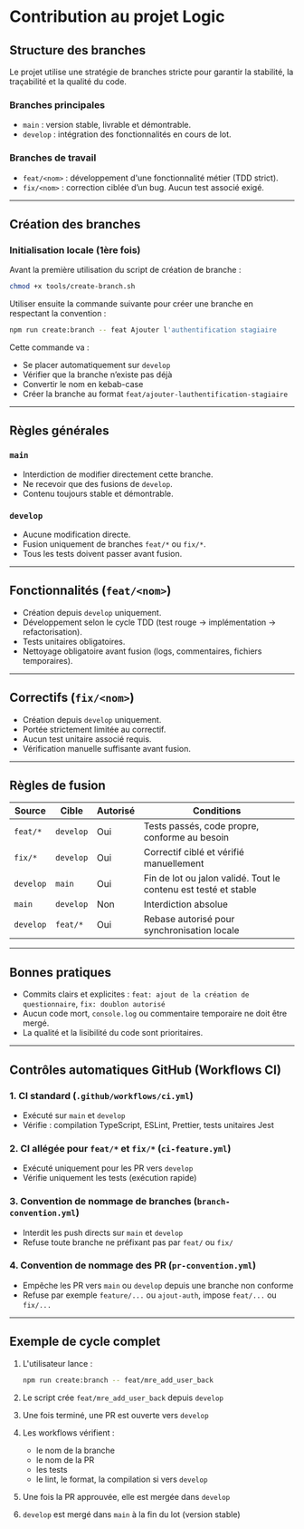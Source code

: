 # Contribution au projet Logic

## Structure des branches

Le projet utilise une stratégie de branches stricte pour garantir la stabilité, la traçabilité et la qualité du code.

### Branches principales

* `main` : version stable, livrable et démontrable.
* `develop` : intégration des fonctionnalités en cours de lot.

### Branches de travail

* `feat/<nom>` : développement d'une fonctionnalité métier (TDD strict).
* `fix/<nom>` : correction ciblée d’un bug. Aucun test associé exigé.

---

## Création des branches

### Initialisation locale (1ère fois)

Avant la première utilisation du script de création de branche :

```bash
chmod +x tools/create-branch.sh
```

Utiliser ensuite la commande suivante pour créer une branche en respectant la convention :

```bash
npm run create:branch -- feat Ajouter l'authentification stagiaire
```

Cette commande va :

* Se placer automatiquement sur `develop`
* Vérifier que la branche n’existe pas déjà
* Convertir le nom en kebab-case
* Créer la branche au format `feat/ajouter-lauthentification-stagiaire`

---

## Règles générales

### `main`

* Interdiction de modifier directement cette branche.
* Ne recevoir que des fusions de `develop`.
* Contenu toujours stable et démontrable.

### `develop`

* Aucune modification directe.
* Fusion uniquement de branches `feat/*` ou `fix/*`.
* Tous les tests doivent passer avant fusion.

---

## Fonctionnalités (`feat/<nom>`)

* Création depuis `develop` uniquement.
* Développement selon le cycle TDD (test rouge → implémentation → refactorisation).
* Tests unitaires obligatoires.
* Nettoyage obligatoire avant fusion (logs, commentaires, fichiers temporaires).

---

## Correctifs (`fix/<nom>`)

* Création depuis `develop` uniquement.
* Portée strictement limitée au correctif.
* Aucun test unitaire associé requis.
* Vérification manuelle suffisante avant fusion.

---

## Règles de fusion

| Source    | Cible     | Autorisé | Conditions                                                      |
| --------- | --------- | -------- | --------------------------------------------------------------- |
| `feat/*`  | `develop` | Oui      | Tests passés, code propre, conforme au besoin                   |
| `fix/*`   | `develop` | Oui      | Correctif ciblé et vérifié manuellement                         |
| `develop` | `main`    | Oui      | Fin de lot ou jalon validé. Tout le contenu est testé et stable |
| `main`    | `develop` | Non      | Interdiction absolue                                            |
| `develop` | `feat/*`  | Oui      | Rebase autorisé pour synchronisation locale                     |

---

## Bonnes pratiques

* Commits clairs et explicites : `feat: ajout de la création de questionnaire`, `fix: doublon autorisé`
* Aucun code mort, `console.log` ou commentaire temporaire ne doit être mergé.
* La qualité et la lisibilité du code sont prioritaires.

---

## Contrôles automatiques GitHub (Workflows CI)

### 1. CI standard (`.github/workflows/ci.yml`)

* Exécuté sur `main` et `develop`
* Vérifie : compilation TypeScript, ESLint, Prettier, tests unitaires Jest

### 2. CI allégée pour `feat/*` et `fix/*` (`ci-feature.yml`)

* Exécuté uniquement pour les PR vers `develop`
* Vérifie uniquement les tests (exécution rapide)

### 3. Convention de nommage de branches (`branch-convention.yml`)

* Interdit les push directs sur `main` et `develop`
* Refuse toute branche ne préfixant pas par `feat/` ou `fix/`

### 4. Convention de nommage des PR (`pr-convention.yml`)

* Empêche les PR vers `main` ou `develop` depuis une branche non conforme
* Refuse par exemple `feature/...` ou `ajout-auth`, impose `feat/...` ou `fix/...`

---

## Exemple de cycle complet

1. L'utilisateur lance :

   ```bash
   npm run create:branch -- feat/mre_add_user_back
   ```

2. Le script crée `feat/mre_add_user_back` depuis `develop`

3. Une fois terminé, une PR est ouverte vers `develop`

4. Les workflows vérifient :

   * le nom de la branche
   * le nom de la PR
   * les tests
   * le lint, le format, la compilation si vers `develop`

5. Une fois la PR approuvée, elle est mergée dans `develop`

6. `develop` est mergé dans `main` à la fin du lot (version stable)
